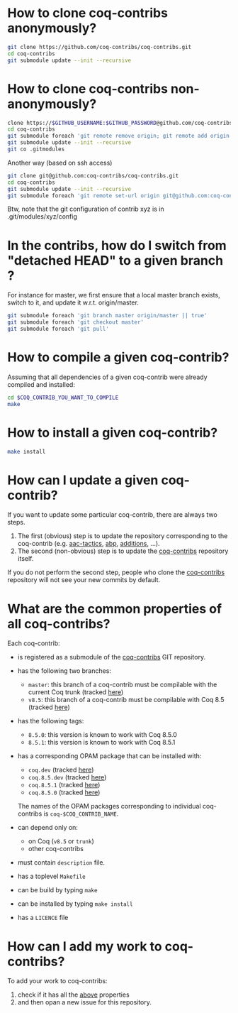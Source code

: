 # How to clone coq-contribs anonymously?

```bash
git clone https://github.com/coq-contribs/coq-contribs.git
cd coq-contribs
git submodule update --init --recursive
```

# How to clone coq-contribs non-anonymously?

```bash
clone https://$GITHUB_USERNAME:$GITHUB_PASSWORD@github.com/coq-contribs/coq-contribs.git
cd coq-contribs
git submodule foreach 'git remote remove origin; git remote add origin https://$GITHUB_USERNAME:$GITHUB_PASSWORD@github.com/coq-contribs/$name.git'
git submodule update --init --recursive
git co .gitmodules
```

Another way (based on ssh access)

```bash
git clone git@github.com:coq-contribs/coq-contribs.git
cd coq-contribs
git submodule update --init --recursive
git submodule foreach 'git remote set-url origin git@github.com:coq-contribs/$name.git'

```

Btw, note that the git configuration of contrib xyz is in .git/modules/xyz/config 

# In the contribs, how do I switch from "detached HEAD" to a given branch  ?

For instance for master, we first ensure that a local master branch exists, switch to it,
and update it w.r.t. origin/master.

```bash
git submodule foreach 'git branch master origin/master || true'
git submodule foreach 'git checkout master'
git submodule foreach 'git pull'
```

# How to compile a given coq-contrib?

Assuming that all dependencies of a given coq-contrib were already compiled and installed:
```bash
cd $COQ_CONTRIB_YOU_WANT_TO_COMPILE
make
```

# How to install a given coq-contrib?

```bash
make install
```

# How can I update a given coq-contrib?

If you want to update some particular coq-contrib, there are always two steps.
 1. The first (obvious) step is to update the repository corresponding to the coq-contrib (e.g. [aac-tactics](https://github.com/coq-contribs/aac-tactics/tree/master), [abp](https://github.com/coq-contribs/abp/tree/master), [additions](https://github.com/coq-contribs/additions/tree/master), ...).
 2. The second (non-obvious) step is to update the [coq-contribs](https://github.com/coq-contribs/coq-contribs/tree/master) repository itself.

If you do not perform the second step, people who clone the [coq-contribs](https://github.com/coq-contribs/coq-contribs/tree/master) repository will not see your new commits by default.

# What are the common properties of all coq-contribs?

Each coq-contrib:
 - is registered as a submodule of the [coq-contribs](https://github.com/coq-contribs/coq-contribs/tree/master) GIT repository.
 - has the following two branches:
   - `master`: this branch of a coq-contrib must be compilable with the current Coq trunk (tracked [here](https://ci.inria.fr/coq/view/coq-contribs/job/coq-contribs-trunk))
   - `v8.5`: this branch of a coq-contrib must be compilable with Coq 8.5 (tracked [here](https://ci.inria.fr/coq/view/coq-contribs/job/coq-contribs-v8.5/))
 - has the following tags:
   - `8.5.0`: this version is known to work with Coq 8.5.0
   - `8.5.1`: this version is known to work with Coq 8.5.1
 - has a corresponding OPAM package that can be installed with:
   - `coq.dev` (tracked [here](https://ci.inria.fr/coq/view/opam/job/opam-install.dev/))
   - `coq.8.5.dev` (tracked [here](https://ci.inria.fr/coq/view/opam/job/opam-install.8.5.dev/))
   - `coq.8.5.1` (tracked [here](https://ci.inria.fr/coq/view/opam/job/opam-install.8.5.1/))
   - `coq.8.5.0` (tracked [here](https://ci.inria.fr/coq/view/opam/job/opam-install.8.5.0/))
   
   The names of the OPAM packages corresponding to individual coq-contribs is `coq-$COQ_CONTRIB_NAME`.
 - can depend only on:
   - on Coq (`v8.5` or `trunk`)
   - other coq-contribs
 - must contain `description` file.
 - has a toplevel `Makefile`
 - can be build by typing `make`
 - can be installed by typing `make install`
 - has a `LICENCE` file

# How can I add my work to coq-contribs?

To add your work to coq-contribs:
 1. check if it has all the [above](#what-are-the-common-properties-of-all-coq-contribs) properties
 2. and then opan a new issue for this repository.
